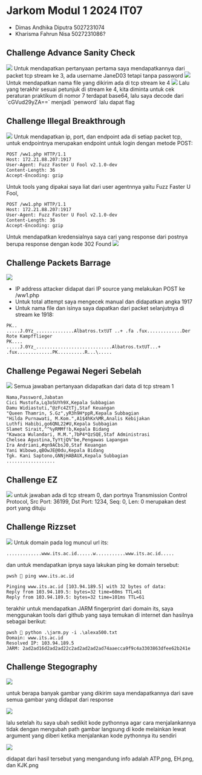 # Jarkom Modul 1 2024 IT07
- Dimas Andhika Diputra 5027231074
- Kharisma Fahrun Nisa 5027231086?

## Challenge Advance Sanity Check
<img src="./images/1.png" />
Untuk mendapatkan pertanyaan pertama saya mendapatkannya dari packet tcp stream ke 3, ada username JaneD03 tetapi tanpa password
<img src="./images/2.png" />
Untuk mendapatkan nama file yang dikirim ada di tcp stream ke 4
<img src="./images/3.png" />
Lalu yang terakhir sesuai petunjuk di stream ke 4, kita diminta untuk cek peraturan praktikum di nomor 7 terdapat base64, lalu saya decode dari `cGVud29yZA==` menjadi `penword` lalu dapat flag

## Challenge Illegal Breakthrough
<img src="./images/hasil22.png" />
Untuk mendapatkan ip, port, dan endpoint ada di setiap packet tcp, untuk endpointnya merupakan endpoint untuk login dengan metode POST:

```
POST /ww1.php HTTP/1.1
Host: 172.21.88.207:1917
User-Agent: Fuzz Faster U Fool v2.1.0-dev
Content-Length: 36
Accept-Encoding: gzip
```

Untuk tools yang dipakai saya liat dari user agentnnya yaitu Fuzz Faster U Fool,

```
POST /ww1.php HTTP/1.1
Host: 172.21.88.207:1917
User-Agent: Fuzz Faster U Fool v2.1.0-dev
Content-Length: 36
Accept-Encoding: gzip
```

Untuk mendapatkan kredensialnya saya cari yang response dari postnya berupa response dengan kode 302 Found
<img src="./images/aaa.png" />

## Challenge Packets Barrage
<img src="./images/hasil33.png" />

- IP address attacker didapat dari IP source yang melakukan POST ke /ww1.php
- Untuk total attempt saya mengecek manual dan didapatkan angka 1917
- Untuk nama file dan isinya saya dapatkan dari packet selanjutnya di stream ke 1918:

```
PK..
.....J.0Yz_..............Albatros.txtUT	..+ .fa .fux.............Der Rote Kampfflieger
PK....
.....J.0Yz_............................Albatros.txtUT...+ .fux.............PK..........R...\.....
```

## Challenge Pegawai Negeri Sebelah
<img src="./images/hasil44.png" />
Semua jawaban pertanyaan didapatkan dari data di tcp stream 1

```
Nama,Password,Jabatan
Cici Mustofa,Lq3o5UYh9X,Kepala Subbagian
Damu Widiastuti,^@zFc4ZtTj,Staf Keuangan
"Queen Thamrin, S.Gz",yR3h9H*ppR,Kepala Subbagian
"Hilda Purnawati, M.Kom.",A1$4hKx%MR,Analis Kebijakan
Luthfi Habibi,go6QNL22#U,Kepala Subbagian
Slamet Sirait,^^%yRMMf!b,Kepala Bidang
"Kawaca Wulandari, M.M.",7bP4*QzSQE,Staf Administrasi
Chelsea Agustina,TyYtjQ%^be,Pengawas Lapangan
Ira Andriani,#qn9ACbsJ0,Staf Keuangan
Yani Wibowo,qBOwJE@0du,Kepala Bidang
Tgk. Kani Saptono,GNNjHABAUX,Kepala Subbagian
..................
```

## Challenge EZ
<img src="./images/hasil55.png" />
untuk jawaban ada di tcp stream 0, dan portnya Transmission Control Protocol, Src Port: 36199, Dst Port: 1234, Seq: 0, Len: 0 merupakan dest port yang dituju

## Challenge Rizzset
<img src="./images/hasil66.png" />
Untuk domain pada log muncul url its:

`.............www.its.ac.id......w...........www.its.ac.id.....`

dan untuk mendapatkan ipnya saya lakukan ping ke domain tersebut:

```
pwsh  ping www.its.ac.id

Pinging www.its.ac.id [103.94.189.5] with 32 bytes of data:
Reply from 103.94.189.5: bytes=32 time=60ms TTL=61
Reply from 103.94.189.5: bytes=32 time=101ms TTL=61
```

terakhir untuk mendapatkan JARM fingerprint dari domain its, saya menggunakan tools dari github yang saya temukan di internet dan hasilnya sebagai berikut:

```
pwsh  python .\jarm.py -i .\alexa500.txt
Domain: www.its.ac.id
Resolved IP: 103.94.189.5
JARM: 2ad2ad16d2ad2ad22c2ad2ad2ad2ad74aaecca9f9c4a3303863dfee62b241e
```

## Challenge Stegography
<img src="./images/jjjjjj.png" />

untuk berapa banyak gambar yang dikirim saya mendapatkannya dari save semua gambar yang didapat dari response

<img src="./images/71.png" />

lalu setelah itu saya ubah sedikit kode pythonnya agar cara menjalankannya tidak dengan mengubah path gambar langsung di kode melainkan lewat argument yang diberi ketika menjalankan kode pythonnya itu sendiri

<img src="./images/HASIL77.png" />

didapat dari hasil tersebut yang mengandung info adalah ATP.png, EH.png, dan KJK.png